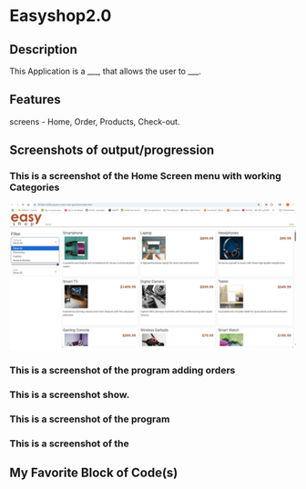 # Easyshop2.0

 ## Description

 This Application is a ___, that allows the user to ___.  

 ## Features

  screens - Home, Order, Products, Check-out.


## Screenshots of output/progression

 ### This is a screenshot of the Home Screen menu with working Categories
 ![HomeScreenw/CategoriesFixed](https://github.com/MarqAlejandro/Easyshop2.0/blob/main/screenshots/CategoriesFixed.png)
 

 ### This is a screenshot of the program adding  orders
 
 ### This is a screenshot show.
 

 ### This is a screenshot of the program 
 

 ### This is a screenshot of the 
 

 ## My Favorite Block of Code(s)

 

 

 

 
 
